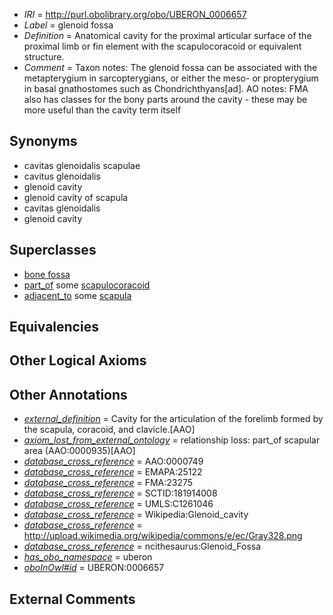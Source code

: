  * *IRI* = http://purl.obolibrary.org/obo/UBERON_0006657
 * *Label* = glenoid fossa
 * *Definition* = Anatomical cavity for the proximal articular surface of the proximal limb or fin element with the scapulocoracoid or equivalent structure.
 * *Comment* = Taxon notes: The glenoid fossa can be associated with the metapterygium in sarcopterygians, or either the meso- or propterygium in basal gnathostomes such as Chondrichthyans[ad]. AO notes: FMA also has classes for the bony parts around the cavity - these may be more useful than the cavity term itself

## Synonyms

 * cavitas glenoidalis scapulae
 * cavitus glenoidalis
 * glenoid cavity
 * glenoid cavity of scapula
 * cavitas glenoidalis
 * glenoid cavity

## Superclasses

 * [bone fossa](../../UBERON/04/UBERON_0004704.md)
 * [part_of](../../BFO/50/BFO_0000050.md) some [scapulocoracoid](../../UBERON/53/UBERON_0004753.md)
 * [adjacent_to](../../RO/20/RO_0002220.md) some [scapula](../../UBERON/49/UBERON_0006849.md)

## Equivalencies


## Other Logical Axioms


## Other Annotations

 * *[external_definition](../../UBPROP/01/UBPROP_0000001.md)* = Cavity for the articulation of the forelimb formed by the scapula, coracoid, and clavicle.[AAO]
 * *[axiom_lost_from_external_ontology](../../UBPROP/02/UBPROP_0000002.md)* = relationship loss: part_of scapular area (AAO:0000935)[AAO]
 * *[database_cross_reference](../../ef/oboInOwl#hasDbXref.md)* = AAO:0000749
 * *[database_cross_reference](../../ef/oboInOwl#hasDbXref.md)* = EMAPA:25122
 * *[database_cross_reference](../../ef/oboInOwl#hasDbXref.md)* = FMA:23275
 * *[database_cross_reference](../../ef/oboInOwl#hasDbXref.md)* = SCTID:181914008
 * *[database_cross_reference](../../ef/oboInOwl#hasDbXref.md)* = UMLS:C1261046
 * *[database_cross_reference](../../ef/oboInOwl#hasDbXref.md)* = Wikipedia:Glenoid_cavity
 * *[database_cross_reference](../../ef/oboInOwl#hasDbXref.md)* = http://upload.wikimedia.org/wikipedia/commons/e/ec/Gray328.png
 * *[database_cross_reference](../../ef/oboInOwl#hasDbXref.md)* = ncithesaurus:Glenoid_Fossa
 * *[has_obo_namespace](../../ce/oboInOwl#hasOBONamespace.md)* = uberon
 * *[oboInOwl#id](../../id/oboInOwl#id.md)* = UBERON:0006657

## External Comments

